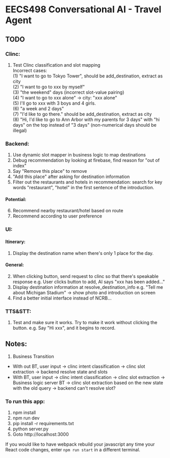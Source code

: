 # EECS498 Conversational AI - Travel Agent

## TODO
### Clinc:
1. Test Clinc classification and slot mapping   
   Incorrect cases:   
   (1) "I want to go to Tokyo Tower", should be add_destination, extract as city   
   (2) "I want to go to xxx by myself"   
   (3) "the weekend" days (incorrect slot-value pairing)   
   (4) "I want to go to xxx alone" -> city: "xxx alone"   
   (5) I'll go to xxx with 3 boys and 4 girls.   
   (6) "a week and 2 days"   
   (7) "I'd like to go there." should be add_destination, extract as city  
   (8) "Hi, I'd like to go to Ann Arbor with my parents for 3 days" with "hi days" on the top instead of "3 days" (non-numerical days should be illegal) 

### Backend:
1. Use dynamic slot mapper in business logic to map destinations
2. Debug recommendation by looking at firebase, find reason for "out of index"
3. Say "Remove this place" to remove
4. "Add this place" after asking for destination information
5. Filter out the restaurants and hotels in recommendation:
   search for key words "restaurant", "hotel" in the first sentence of the introduction.
#### Potential:
6. Recommend nearby restaurant/hotel based on route
7. Recommend according to user preference
### UI:
#### Itinerary:
1. Display the destination name when there's only 1 place for the day.
#### General:
2. When clicking button, send request to clinc so that there's speakable response
   e.g. User clicks button to add, AI says "xxx has been added..."
3. Display destination information at resolve_destination_info
   e.g. "Tell me about Michigan Stadium" -> show photo and introduction on screen
4. Find a better initial interface instead of NCRB...
### TTS&STT:
1. Test and make sure it works. Try to make it work without clicking the button.
   e.g. Say "Hi xxx", and it begins to record.


## Notes:
1. Business Transition
- With out BT, user input -> clinc intent classification -> clinc slot extraction -> backend resolve state and slots
- With BT, user input -> clinc intent classification -> clinc slot extraction -> Business logic server BT -> clinc slot extraction based on the new state with the old query -> backend can't resolve slot?


### To run this app:
1. npm install
2. npm run dev
3. pip install -r requirements.txt
4. python server.py
5. Goto http://localhost:3000

If you would like to have webpack rebuild your javascript any time your React code changes, enter `npm run start` in a different terminal.
